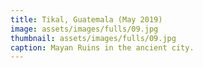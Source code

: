 ```yaml
---
title: Tikal, Guatemala (May 2019)
image: assets/images/fulls/09.jpg
thumbnail: assets/images/fulls/09.jpg
caption: Mayan Ruins in the ancient city.
---
```

